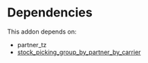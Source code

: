 # Dependencies

This addon depends on:

- partner_tz
- [stock_picking_group_by_partner_by_carrier](https://github.com/bringout/oca-workflow-process)
